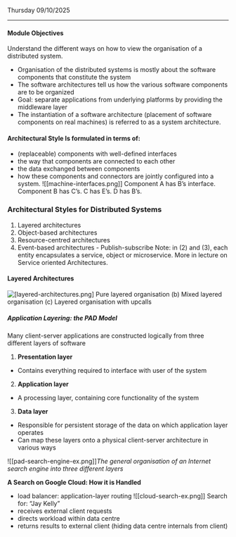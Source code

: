 Thursday 09/10/2025

---
#### Module Objectives
Understand the different ways on how to view the organisation of a distributed system.

- Organisation of the distributed systems is mostly about the software components that constitute the system
- The software architectures tell us how the various software components are to be organized
- Goal: separate applications from underlying platforms by providing the middleware layer
- The instantiation of a software architecture (placement of software components on real machines) is referred to as a system architecture.
#### Architectural Style Is formulated in terms of:
- (replaceable) components with well-defined interfaces
- the way that components are connected to each other
- the data exchanged between components
- how these components and connectors are jointly configured into a system.
![[machine-interfaces.png]]
Component A has B’s interface.  Component B has C’s. C has E’s. D has B’s.
### Architectural Styles for Distributed Systems
1. Layered architectures
2. Object-based architectures
3. Resource-centred architectures
4. Event-based architectures - Publish-subscribe
Note: in (2) and (3), each entity encapsulates a service, object or microservice. More in lecture on Service oriented Architectures.
#### Layered Architectures
![[layered-architectures.png]](a) Pure layered organisation
(b) Mixed layered organisation
(c) Layered organisation with upcalls
##### Application Layering: the PAD Model
Many client-server applications are constructed logically from three different layers of software

1. **Presentation layer**
- Contains everything required to interface with user of the system

2. **Application layer**
- A processing layer, containing core functionality of the system

3. **Data layer**
- Responsible for persistent storage of the data on which application layer operates
- Can map these layers onto a physical client-server architecture in various ways

![[pad-search-engine-ex.png]]*The general organisation of an Internet search engine into three different layers*

**A Search on Google Cloud: How it is Handled**
- load balancer: application-layer routing
![[cloud-search-ex.png]]
Search for: “Jay Kelly”
- receives external client requests
- directs workload within data centre
- returns results to external client (hiding data centre internals from client)